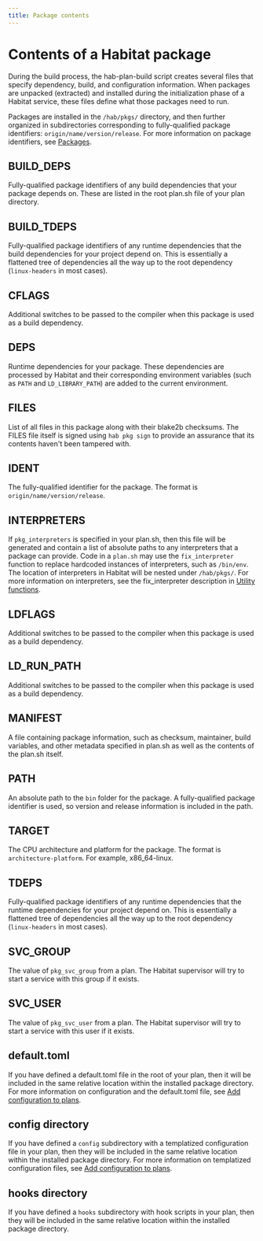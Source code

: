 ```yaml
---
title: Package contents
---
```


# Contents of a Habitat package
During the build process, the hab-plan-build script creates several files that specify dependency, build, and configuration information. When packages are unpacked (extracted) and installed during the initialization phase of a Habitat service, these files define what those packages need to run.

Packages are installed in the `/hab/pkgs/` directory, and then further organized in subdirectories corresponding to fully-qualified package identifiers: `origin/name/version/release`. For more information on package identifiers, see [Packages](/docs/concepts-packages).

## BUILD_DEPS
Fully-qualified package identifiers of any build dependencies that your package depends on. These are listed in the root plan.sh file of your plan directory.

## BUILD_TDEPS
Fully-qualified package identifiers of any runtime dependencies that the build dependencies for your project depend on. This is essentially a flattened tree of dependencies all the way up to the root dependency (`linux-headers` in most cases).

## CFLAGS
Additional switches to be passed to the compiler when this package is used as a build dependency.

## DEPS
Runtime dependencies for your package. These dependencies are processed by Habitat and their corresponding environment variables (such as `PATH` and `LD_LIBRARY_PATH`) are added to the current environment.

## FILES
List of all files in this package along with their blake2b checksums. The FILES file itself is signed using `hab pkg sign` to provide an assurance that its contents haven't been tampered with.

## IDENT
The fully-qualified identifier for the package. The format is `origin/name/version/release`.

## INTERPRETERS
If `pkg_interpreters` is specified in your plan.sh, then this file will be generated and contain a list of absolute paths to any interpreters that a package can provide. Code in a `plan.sh` may use the `fix_interpreter` function to replace hardcoded instances of interpreters, such as `/bin/env`. The location of interpreters in Habitat will be nested under `/hab/pkgs/`. For more information on interpreters, see the fix_interpreter description in [Utility functions](/docs/reference/plan-syntax#utility-functions).

## LDFLAGS
Additional switches to be passed to the compiler when this package is used as a build dependency.

## LD_RUN_PATH
Additional switches to be passed to the compiler when this package is used as a build dependency.

## MANIFEST
A file containing package information, such as checksum, maintainer, build variables, and other metadata specified in plan.sh as well as the contents of the plan.sh itself.

## PATH
An absolute path to the `bin` folder for the package. A fully-qualified package identifier is used, so version and release information is included in the path.

## TARGET
The CPU architecture and platform for the package. The format is `architecture-platform`. For example, x86_64-linux.

## TDEPS
Fully-qualified package identifiers of any runtime dependencies that the runtime dependencies for your project depend on. This is essentially a flattened tree of dependencies all the way up to the root dependency (`linux-headers` in most cases).

## SVC_GROUP
The value of `pkg_svc_group` from a plan. The Habitat supervisor will try to start a service with this group if it exists.

## SVC_USER
The value of `pkg_svc_user` from a plan. The Habitat supervisor will try to start a service with this user if it exists.

## default.toml
If you have defined a default.toml file in the root of your plan, then it will be included in the same relative location within the installed package directory. For more information on configuration and the default.toml file, see [Add configuration to plans](/docs/create-packages-configure/).

## config directory
If you have defined a `config` subdirectory with a templatized configuration file in your plan, then they will be included in the same relative location within the installed package directory. For more information on templatized configuration files, see [Add configuration to plans](/docs/create-packages-configure/).

## hooks directory
If you have defined a `hooks` subdirectory with hook scripts in your plan, then they will be included in the same relative location within the installed package directory.
